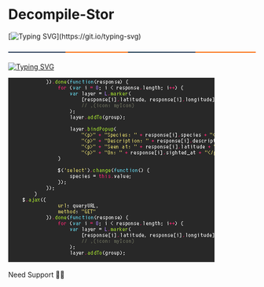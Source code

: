 # Decompile-Stor

[![Typing SVG](https://readme-typing-svg.demolab.com?font=Fira+Code&size=27&pause=1000&color=FF4B4B&background=4AFFC600&width=435&lines=Hello+Brother%2C+It's+Sagor..!+%F0%9F%98%BB+++Tools+from+Cyber+%E2%80%8B%E2%80%8BZone-BCZ+Team+have+been+published%2C+enjoy..!)](https://git.io/typing-svg)

<img align="center" alt="line" src="https://github.com/DalpatRathore/dalpatrathore/blob/main/assets/images/line-1.svg">

[![Typing SVG](https://readme-typing-svg.herokuapp.com?font=Neuton&size=23&color=30FF40&background=000000&center=true&vCenter=true&width=420&height=60&lines=HELLO+WORLD%2C+I'M+SAGOR+HERE;TODAY+I+WILL+TELL+YOU+🤗;PLEASE+FOLLOW+MY+GITHUB+🙏;THANKS+MY+All+FAMILY+MEMBERS+🤙+🥰)](https://git.io/typing-svg)

<img src="https://github.com/MRVIVEK-CODER/Decompiler/blob/main/106824690-8dd73a00-66ad-11eb-89e2-53e13ac6f594.gif" alt="" border="0" />

</p>
Need Support 💛🍂
